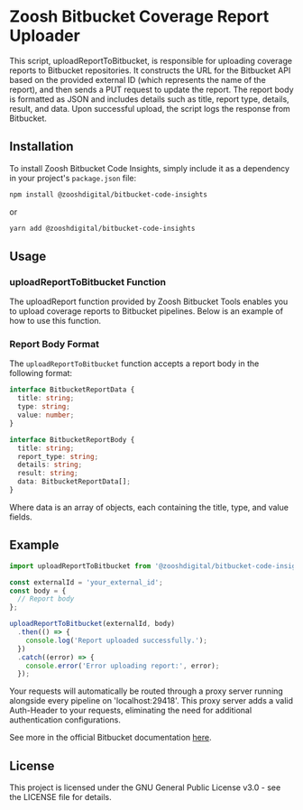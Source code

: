 # Zoosh Bitbucket Coverage Report Uploader

This script, uploadReportToBitbucket, is responsible for uploading coverage reports to Bitbucket repositories. It constructs the URL for the Bitbucket API based on the provided external ID (which represents the name of the report), and then sends a PUT request to update the report. The report body is formatted as JSON and includes details such as title, report type, details, result, and data. Upon successful upload, the script logs the response from Bitbucket.

## Installation

To install Zoosh Bitbucket Code Insights, simply include it as a dependency in your project's `package.json` file:

```bash
npm install @zooshdigital/bitbucket-code-insights
```

or

```bash
yarn add @zooshdigital/bitbucket-code-insights
```

## Usage

### uploadReportToBitbucket Function

The uploadReport function provided by Zoosh Bitbucket Tools enables you to upload coverage reports to Bitbucket pipelines. Below is an example of how to use this function.

### Report Body Format

The `uploadReportToBitbucket` function accepts a report body in the following format:

```typescript
interface BitbucketReportData {
  title: string;
  type: string;
  value: number;
}

interface BitbucketReportBody {
  title: string;
  report_type: string;
  details: string;
  result: string;
  data: BitbucketReportData[];
}
```

Where data is an array of objects, each containing the title, type, and value fields.

## Example

```typescript
import uploadReportToBitbucket from '@zooshdigital/bitbucket-code-insights';

const externalId = 'your_external_id';
const body = {
  // Report body
};

uploadReportToBitbucket(externalId, body)
  .then(() => {
    console.log('Report uploaded successfully.');
  })
  .catch((error) => {
    console.error('Error uploading report:', error);
  });
```

Your requests will automatically be routed through a proxy server running alongside every pipeline on 'localhost:29418'. This proxy server adds a valid Auth-Header to your requests, eliminating the need for additional authentication configurations.
 
See more in the official Bitbucket documentation [here](https://support.atlassian.com/bitbucket-cloud/docs/code-insights/).


## License

This project is licensed under the GNU General Public License v3.0 - see the LICENSE file for details.
